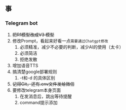 ## 事

### Telegram bot

1. ~~把R1模型改成V3 模型~~ 
2. 修改Prompt，看起来好看一点`需要通过Chatgpt修改`
   1. 必须精准，减少不必要的判断，减少AI的使用（太卡）
   2. 必须简洁
   3. 拒绝发散
3. 增加语音TTS
4. 搞清楚google部署规则
   1. -t和-d 的具体区别
5. ~~记得Git，还有.env文件发给微信~~
6. 要修改telegram本身页面
   1. 在发消息后，跳出等待提醒
   2. command提示添加